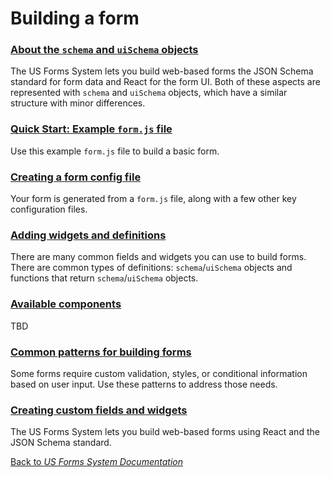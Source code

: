# Building a form

### [About the `schema` and `uiSchema` objects](about-the-schema-and-uischema-objects.md)

The US Forms System lets you build web-based forms the JSON Schema standard for form data and React for the form UI. Both of these aspects are represented with `schema` and `uiSchema` objects, which have a similar structure with minor differences.

### [Quick Start: Example `form.js` file](quick-start-example-formjs-file.md)

Use this example `form.js` file to build a basic form.

### [Creating a form config file](creating-a-form-config-file.md)

Your form is generated from a `form.js` file, along with a few other key configuration files.

### [Adding widgets and definitions](adding-widgets-and-definitions.md)

There are many common fields and widgets you can use to build forms. There are common types of definitions: `schema`/`uiSchema` objects and functions that return `schema`/`uiSchema` objects.

### [Available components](available-components.md)

TBD

### [Common patterns for building forms](common-patterns-for-building-forms.md)

Some forms require custom validation, styles, or conditional information based on user input. Use these patterns to address those needs.

### [Creating custom fields and widgets](creating-custom-fields-and-widgets.md)

The US Forms System lets you build web-based forms using React and the JSON Schema standard.

[Back to *US Forms System Documentation*](docs/README.md)
